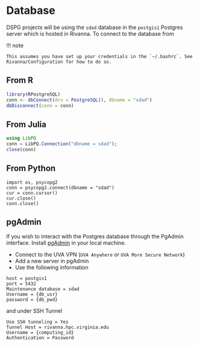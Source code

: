 # Database

DSPG projects will be using the `sdad` database in the `postgis1` Postgres server which is hosted in Rivanna. To connect to the database from

!!! note

    This assumes you have set up your credentials in the `~/.bashrc`. See Rivanna/Configuration for how to do so.

## From R

```R
library(RPostgreSQL)
conn <- dbConnect(drv = PostgreSQL(), dbname = "sdad")
dbDisconnect(conn = conn)
```

## From Julia

```julia
using LibPQ
conn = LibPQ.Connection("dbname = sdad");
close(conn)
```

## From Python

```
import os, psycopg2
conn = psycopg2.connect(dbname = "sdad")
cur = conn.cursor()
cur.close()
conn.close()
```

## pgAdmin

If you wish to interact with the Postgres database through the PgAdmin interface. Install [pgAdmin](https://www.pgadmin.org/download/) in your local machine.

- Connect to the UVA VPN (`UVA Anywhere` or `UVA More Secure Network`)
- Add a new server in pgAdmin
- Use the following information
```
host = postgis1
port = 5432
Maintenance database = sdad
Username = {db_usr}
password = {db_pwd}
```
and under SSH Tunnel
```
Use SSH tunneling = Yes
Tunnel Host = rivanna.hpc.virginia.edu
Username = {computing_id}
Authentication = Password
```
